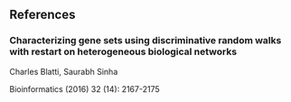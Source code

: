 ## References

### Characterizing gene sets using discriminative random walks with restart on heterogeneous biological networks
Charles Blatti,  Saurabh Sinha

Bioinformatics (2016) 32 (14): 2167-2175
